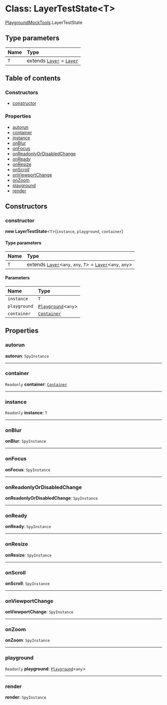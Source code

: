 # Class: LayerTestState\<T>

[PlaygroundMockTools](/en/auto-docs/free-layout-editor/modules/PlaygroundMockTools.md).LayerTestState

## Type parameters

| Name | Type |
| :------ | :------ |
| `T` | extends [`Layer`](/en/auto-docs/free-layout-editor/classes/Layer.md) = [`Layer`](/en/auto-docs/free-layout-editor/classes/Layer.md) |

## Table of contents

### Constructors

* [constructor](/en/auto-docs/free-layout-editor/classes/PlaygroundMockTools.LayerTestState.md#constructor)

### Properties

* [autorun](/en/auto-docs/free-layout-editor/classes/PlaygroundMockTools.LayerTestState.md#autorun)
* [container](/en/auto-docs/free-layout-editor/classes/PlaygroundMockTools.LayerTestState.md#container)
* [instance](/en/auto-docs/free-layout-editor/classes/PlaygroundMockTools.LayerTestState.md#instance)
* [onBlur](/en/auto-docs/free-layout-editor/classes/PlaygroundMockTools.LayerTestState.md#onblur)
* [onFocus](/en/auto-docs/free-layout-editor/classes/PlaygroundMockTools.LayerTestState.md#onfocus)
* [onReadonlyOrDisabledChange](/en/auto-docs/free-layout-editor/classes/PlaygroundMockTools.LayerTestState.md#onreadonlyordisabledchange)
* [onReady](/en/auto-docs/free-layout-editor/classes/PlaygroundMockTools.LayerTestState.md#onready)
* [onResize](/en/auto-docs/free-layout-editor/classes/PlaygroundMockTools.LayerTestState.md#onresize)
* [onScroll](/en/auto-docs/free-layout-editor/classes/PlaygroundMockTools.LayerTestState.md#onscroll)
* [onViewportChange](/en/auto-docs/free-layout-editor/classes/PlaygroundMockTools.LayerTestState.md#onviewportchange)
* [onZoom](/en/auto-docs/free-layout-editor/classes/PlaygroundMockTools.LayerTestState.md#onzoom)
* [playground](/en/auto-docs/free-layout-editor/classes/PlaygroundMockTools.LayerTestState.md#playground)
* [render](/en/auto-docs/free-layout-editor/classes/PlaygroundMockTools.LayerTestState.md#render)

## Constructors

### constructor

**new LayerTestState**<`T`>(`instance`, `playground`, `container`)

#### Type parameters

| Name | Type |
| :------ | :------ |
| `T` | extends [`Layer`](/en/auto-docs/free-layout-editor/classes/Layer.md)<`any`, `any`, `T`> = [`Layer`](/en/auto-docs/free-layout-editor/classes/Layer.md)<`any`, `any`> |

#### Parameters

| Name | Type |
| :------ | :------ |
| `instance` | `T` |
| `playground` | [`Playground`](/en/auto-docs/free-layout-editor/classes/Playground.md)<`any`> |
| `container` | [`Container`](/en/auto-docs/free-layout-editor/interfaces/interfaces.Container.md) |

## Properties

### autorun

**autorun**: `SpyInstance`

***

### container

`Readonly` **container**: [`Container`](/en/auto-docs/free-layout-editor/interfaces/interfaces.Container.md)

***

### instance

`Readonly` **instance**: `T`

***

### onBlur

**onBlur**: `SpyInstance`

***

### onFocus

**onFocus**: `SpyInstance`

***

### onReadonlyOrDisabledChange

**onReadonlyOrDisabledChange**: `SpyInstance`

***

### onReady

**onReady**: `SpyInstance`

***

### onResize

**onResize**: `SpyInstance`

***

### onScroll

**onScroll**: `SpyInstance`

***

### onViewportChange

**onViewportChange**: `SpyInstance`

***

### onZoom

**onZoom**: `SpyInstance`

***

### playground

`Readonly` **playground**: [`Playground`](/en/auto-docs/free-layout-editor/classes/Playground.md)<`any`>

***

### render

**render**: `SpyInstance`
